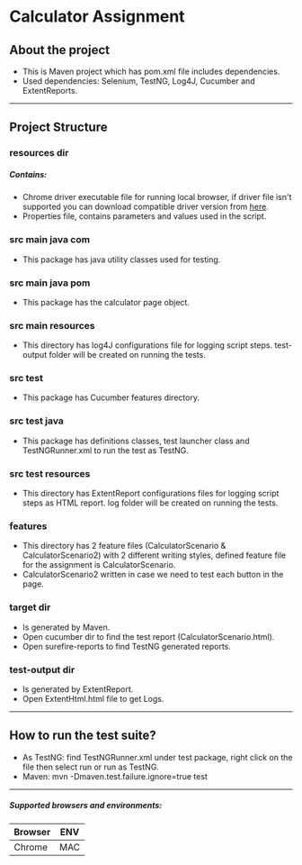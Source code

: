 # Calculator Assignment

## About the project
* This is Maven project which has pom.xml file includes dependencies.
* Used dependencies: Selenium, TestNG, Log4J, Cucumber and ExtentReports.
---
## Project Structure
### resources dir
##### Contains:
* Chrome driver executable file for running local browser, if driver file isn't supported you can download compatible driver version from [here](https://chromedriver.chromium.org/downloads).
* Properties file, contains parameters and values used in the script.
### src main java com
* This package has java utility classes used for testing.
### src main java pom
* This package has the calculator page object.
### src main resources
* This directory has log4J configurations file for logging script steps. test-output folder will be created on running the tests.
### src test
* This package has Cucumber features directory.
### src test java
* This package has definitions classes, test launcher class and TestNGRunner.xml to run the test as TestNG.
### src test resources
* This directory has ExtentReport configurations files for logging script steps as HTML report. log folder will be created on running the tests.
### features
* This directory has 2 feature files (CalculatorScenario & CalculatorScenario2) with 2 different writing styles, defined feature file for the assignment is CalculatorScenario.
* CalculatorScenario2 written in case we need to test each button in the page.
### target dir
* Is generated by Maven.
* Open cucumber dir to find the test report (CalculatorScenario.html).
* Open surefire-reports to find TestNG generated reports.
### test-output dir
* Is generated by ExtentReport.
* Open ExtentHtml.html file to get Logs.
---
## How to run the test suite?
* As TestNG: find TestNGRunner.xml under test package, right click on the file then select run or run as TestNG.
* Maven: mvn -Dmaven.test.failure.ignore=true test
---
##### Supported browsers and environments:
| Browser        | ENV            |
| ---------------|:--------------:|
|Chrome          |MAC             |
